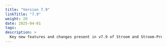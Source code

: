 ```yaml
---
title: "Version 7.9"
linkTitle: "7.9"
weight: 20
date: 2025-04-01
tags: 
description: >
  Key new features and changes present in v7.9 of Stroom and Stroom-Proxy.
---
```


